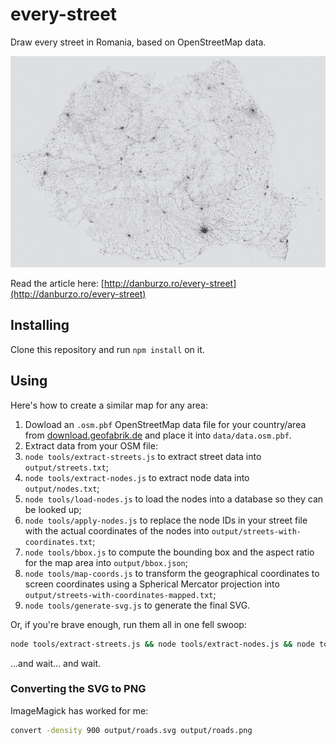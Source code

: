 # every-street

Draw every street in Romania, based on OpenStreetMap data. 

![Sample](img/streets.jpg)

Read the article here: [http://danburzo.ro/every-street](http://danburzo.ro/every-street)

## Installing

Clone this repository and run `npm install` on it.

## Using

Here's how to create a similar map for any area:

1. Dowload an `.osm.pbf` OpenStreetMap data file for your country/area from [download.geofabrik.de](http://download.geofabrik.de/europe.html) and place it into `data/data.osm.pbf`.
1. Extract data from your OSM file:
  1. `node tools/extract-streets.js` to extract street data into `output/streets.txt`;
  1. `node tools/extract-nodes.js` to extract node data into `output/nodes.txt`;
1. `node tools/load-nodes.js` to load the nodes into a database so they can be looked up;
1. `node tools/apply-nodes.js` to replace the node IDs in your street file with the actual coordinates of the nodes into `output/streets-with-coordinates.txt`;
1. `node tools/bbox.js` to compute the bounding box and the aspect ratio for the map area into `output/bbox.json`;
1. `node tools/map-coords.js` to transform the geographical coordinates to screen coordinates using a Spherical Mercator projection into `output/streets-with-coordinates-mapped.txt`;
1. `node tools/generate-svg.js` to generate the final SVG.

Or, if you're brave enough, run them all in one fell swoop:

```bash
node tools/extract-streets.js && node tools/extract-nodes.js && node tools/load-nodes.js && node tools/apply-nodes.js && node tools/bbox.js && node tools/map-coords.js && node tools/generate-svg.js
```

...and wait... and wait.

### Converting the SVG to PNG

ImageMagick has worked for me:

```bash
convert -density 900 output/roads.svg output/roads.png
```